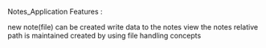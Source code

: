 Notes_Application
Features :

new note(file) can be created
write data to the notes
view the notes
relative path is maintained
created by using file handling concepts
